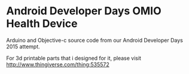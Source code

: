 # Android Developer Days OMIO Health Device 

Arduino and Objective-c source code from our Android Developer Days 2015 attempt.  

For 3d printable parts that i designed for it, please visit
http://www.thingiverse.com/thing:535572